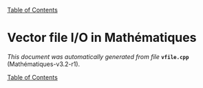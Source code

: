 
[Table of Contents](README.md)


# Vector file I/O in Mathématiques
_This document was automatically generated from file_ **`vfile.cpp`** (Mathématiques-v3.2-r1).


[Table of Contents](README.md)
